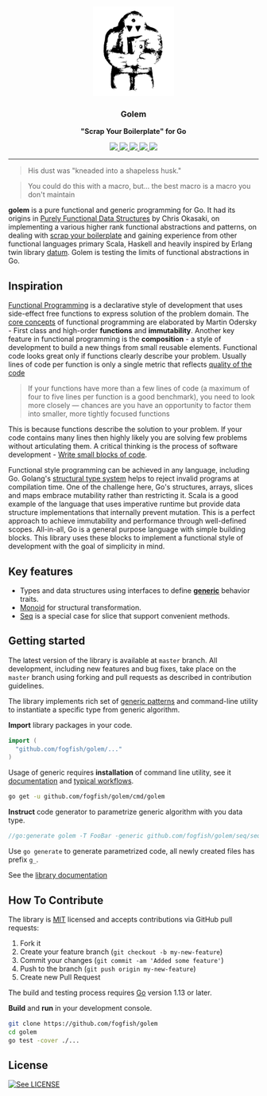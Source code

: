 <p align="center">
  <img src="./doc/logo.svg" height="180" />
  <h3 align="center">Golem</h3>
  <p align="center"><strong>"Scrap Your Boilerplate" for Go</strong></p>

  <p align="center">
    <!-- Documentation -->
    <a href="http://godoc.org/github.com/fogfish/golem">
      <img src="https://godoc.org/github.com/fogfish/golem?status.svg" />
    </a>
    <!-- Build Status  -->
    <a href="http://travis-ci.org/fogfish/golem">
      <img src="https://secure.travis-ci.org/fogfish/golem.svg?branch=master" />
    </a>
    <!-- GitHub -->
    <a href="http://github.com/fogfish/golem">
      <img src="https://img.shields.io/github/last-commit/fogfish/golem.svg" />
    </a>
    <!-- Coverage -->
    <a href="https://coveralls.io/github/fogfish/golem?branch=master">
      <img src="https://coveralls.io/repos/github/fogfish/golem/badge.svg?branch=master" />
    </a>
    <!-- Go Card -->
    <a href="https://goreportcard.com/report/github.com/fogfish/golem">
      <img src="https://goreportcard.com/badge/github.com/fogfish/golem" />
    </a>
  </p>
</p>

--- 

> His dust was "kneaded into a shapeless husk."

> You could do this with a macro, but...
> the best macro is a macro you don't maintain

**golem** is a pure functional and generic programming for Go. It had its origins in [Purely Functional Data Structures](https://www.cs.cmu.edu/~rwh/theses/okasaki.pdf) by Chris Okasaki, on implementing a various higher rank functional abstractions and patterns, on dealing with [scrap your boilerplate](https://www.microsoft.com/en-us/research/publication/scrap-your-boilerplate-with-class/) and gaining experience from other functional languages primary Scala, Haskell and heavily inspired by Erlang twin library [datum](https://github.com/fogfish/datum). Golem is testing the limits of functional abstractions in Go.


## Inspiration

[Functional Programming](https://en.wikipedia.org/wiki/Functional_programming) is a declarative style of development that uses side-effect free functions to express solution of the problem domain. The [core concepts](http://www.se-radio.net/2007/07/episode-62-martin-odersky-on-scala/) of functional programming are elaborated by Martin Odersky - First class and high-order **functions** and **immutability**. Another  key feature in functional programming is the **composition** - a style of development to build a new things from small reusable elements. Functional code looks great only if functions clearly describe your problem. Usually lines of code per function is only a single metric that reflects [quality of the code](https://blog.usejournal.com/solving-embarrassingly-obvious-problems-in-erlang-e3f21a6203cc)

> If your functions have more than a few lines of code (a maximum of four to five lines per function is a good benchmark), you need to look more closely — chances are you have an opportunity to factor them into smaller, more tightly focused functions

This is because functions describe the solution to your problem. If your code contains many lines then highly likely you are solving few problems without articulating them. A critical thinking is the process of software development - [Write small blocks of code](https://blog.ploeh.dk/2019/11/04/the-80-24-rule/).

Functional style programming can be achieved in any language, including Go. Golang's [structural type system](https://en.wikipedia.org/wiki/Structural_type_system) helps to reject invalid programs at compilation time. One of the challenge here, Go's structures, arrays, slices and maps embrace mutability rather than restricting it. Scala is a good example of the language that uses imperative runtime but provide data structure implementations that internally prevent mutation. This is a perfect approach to achieve immutability and performance through well-defined scopes. All-in-all, Go is a general purpose language with simple building blocks. This library uses these blocks to implement a functional style of development with the goal of simplicity in mind.

## Key features

* Types and data structures using interfaces to define [**generic**](doc/generic.md) behavior traits.
* [Monoid](doc/monoid.md) for structural transformation.
* [Seq](https://godoc.org/github.com/fogfish/golem/seq) is a special case for slice that support convenient methods. 


## Getting started

The latest version of the library is available at `master` branch. All development, including new features and bug fixes, take place on the `master` branch using forking and pull requests as described in contribution guidelines.

The library implements rich set of [generic patterns](#key-features) and command-line utility to instantiate a specific type from generic algorithm.

**Import** library packages in your code.

```go
import (
  "github.com/fogfish/golem/..."
)
```

Usage of generic requires **installation** of command line utility, see it [documentation](https://godoc.org/github.com/fogfish/golem/cmd/golem) and [typical workflows](generic).

```bash
go get -u github.com/fogfish/golem/cmd/golem
```

**Instruct** code generator to parametrize generic algorithm with you data type.

```go
//go:generate golem -T FooBar -generic github.com/fogfish/golem/seq/seq.go
```

Use `go generate` to generate parametrized code, all newly created files has prefix `g_`.

See the [library documentation](http://godoc.org/github.com/fogfish/golem)


## How To Contribute

The library is [MIT](LICENSE) licensed and accepts contributions via GitHub pull requests:

1. Fork it
2. Create your feature branch (`git checkout -b my-new-feature`)
3. Commit your changes (`git commit -am 'Added some feature'`)
4. Push to the branch (`git push origin my-new-feature`)
5. Create new Pull Request


The build and testing process requires [Go](https://golang.org) version 1.13 or later.

**Build** and **run** in your development console.

```bash
git clone https://github.com/fogfish/golem
cd golem
go test -cover ./...
```

## License

[![See LICENSE](https://img.shields.io/github/license/fogfish/golem.svg?style=for-the-badge)](LICENSE)
